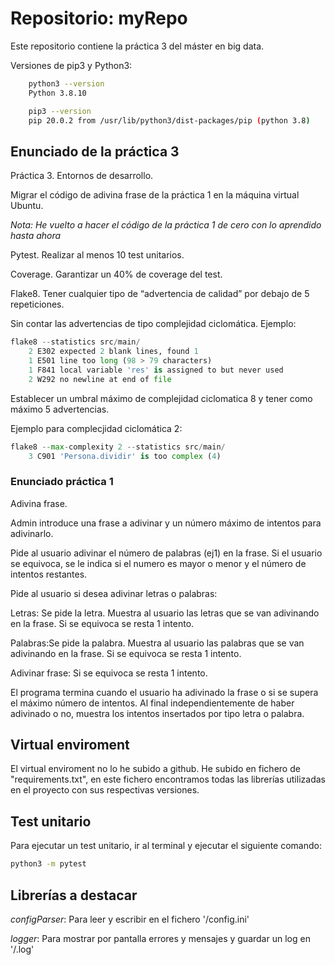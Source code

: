 # Repositorio: myRepo
Este repositorio contiene la práctica 3 del máster en big data.

Versiones de pip3 y Python3:

```bash
    python3 --version
    Python 3.8.10

    pip3 --version
    pip 20.0.2 from /usr/lib/python3/dist-packages/pip (python 3.8)
```


## Enunciado de la práctica 3
Práctica 3. Entornos de desarrollo. 

Migrar el código de adivina frase de la práctica 1 en la máquina virtual Ubuntu.

*Nota: He vuelto a hacer el código de la práctica 1 de cero con lo aprendido hasta ahora*

Pytest. Realizar al menos 10 test unitarios.

Coverage. Garantizar un 40% de coverage del test.

Flake8. Tener cualquier tipo de “advertencia de calidad” por debajo de 5 repeticiones.

Sin contar las advertencias de tipo complejidad ciclomática.
Ejemplo:

```python
flake8 --statistics src/main/
    2 E302 expected 2 blank lines, found 1
    1 E501 line too long (98 > 79 characters)
    1 F841 local variable 'res' is assigned to but never used
    2 W292 no newline at end of file
```

Establecer un umbral máximo de complejidad ciclomatica 8 y tener como máximo 5
advertencias.

Ejemplo para complecjidad ciclomática 2:


```python
flake8 --max-complexity 2 --statistics src/main/
    3 C901 'Persona.dividir' is too complex (4)
```

### Enunciado práctica 1
Adivina frase.

Admin introduce una frase a adivinar y un número máximo de intentos para adivinarlo.

Pide al usuario adivinar el número de palabras (ej1) en la frase. Si el usuario se equivoca, se le indica si el numero es mayor o menor y el número de intentos restantes.

Pide al usuario si desea adivinar letras o palabras:

Letras: Se pide la letra. Muestra al usuario las letras que se van adivinando en la frase. Si se equivoca se resta 1 intento.

Palabras:Se pide la palabra. Muestra al usuario las palabras que se van adivinando en la frase. Si se equivoca se resta 1 intento.

Adivinar frase: Si se equivoca se resta 1 intento.

El programa termina cuando el usuario ha adivinado la frase o si se supera el máximo número de intentos. Al final independientemente de haber adivinado o no, muestra los intentos insertados por tipo letra o palabra.

## Virtual enviroment
El virtual enviroment no lo he subido a github. He subido en fichero
de "requirements.txt", en este fichero encontramos todas las librerías
utilizadas en el proyecto con sus respectivas versiones.

## Test unitario
Para ejecutar un test unitario, ir al terminal y ejecutar el siguiente comando:

```bash
python3 -m pytest
```

## Librerías a destacar

*configParser*: Para leer y escribir en el fichero '/config.ini'

*logger*: Para mostrar por pantalla errores y mensajes y guardar un log en '/.log'

